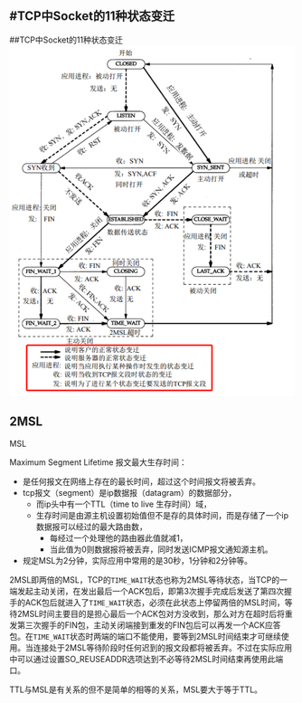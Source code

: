 #TCP中Socket的11种状态变迁
---
##TCP中Socket的11种状态变迁
![](/assets/TCP中Socket状态变迁.png)

## 2MSL

MSL

Maximum Segment Lifetime 报文最大生存时间：

* 是任何报文在网络上存在的最长时间，超过这个时间报文将被丢弃。
* tcp报文（segment）是ip数据报（datagram）的数据部分，
  * 而ip头中有一个TTL（time to live 生存时间）域，
  * 生存时间是由源主机设置初始值但不是存的具体时间，而是存储了一个ip数据报可以经过的最大路由数，
    * 每经过一个处理他的路由器此值就减1，
    * 当此值为0则数据报将被丢弃，同时发送ICMP报文通知源主机。
* 规定MSL为2分钟，实际应用中常用的是30秒，1分钟和2分钟等。

2MSL即两倍的MSL，TCP的`TIME_WAIT`状态也称为2MSL等待状态，当TCP的一端发起主动关闭，在发出最后一个ACK包后，即第3次握手完成后发送了第四次握手的ACK包后就进入了`TIME_WAIT`状态，必须在此状态上停留两倍的MSL时间，等待2MSL时间主要目的是担心最后一个ACK包对方没收到，那么对方在超时后将重发第三次握手的FIN包，主动关闭端接到重发的FIN包后可以再发一个ACK应答包。在`TIME_WAIT`状态时两端的端口不能使用，要等到2MSL时间结束才可继续使用。当连接处于2MSL等待阶段时任何迟到的报文段都将被丢弃。不过在实际应用中可以通过设置SO\_REUSEADDR选项达到不必等待2MSL时间结束再使用此端口。

TTL与MSL是有关系的但不是简单的相等的关系，MSL要大于等于TTL。


